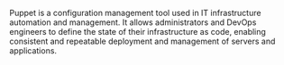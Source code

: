 Puppet is a configuration management tool used in IT infrastructure automation and management. It allows administrators and DevOps engineers to define the state of their infrastructure as code, enabling consistent and repeatable deployment and management of servers and applications.
